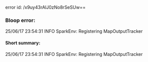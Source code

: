 error id: /x9uy43rAlJ0zNo8rSeSUw==
### Bloop error:

25/06/17 23:54:31 INFO SparkEnv: Registering MapOutputTracker
#### Short summary: 

25/06/17 23:54:31 INFO SparkEnv: Registering MapOutputTracker
